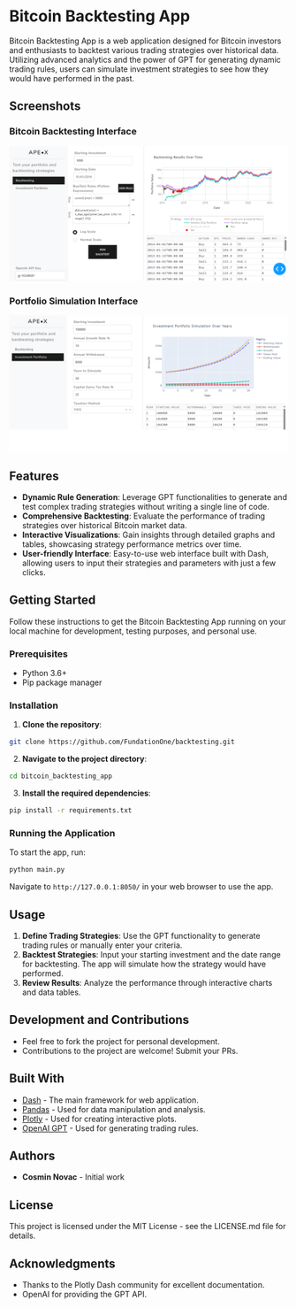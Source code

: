 
# Bitcoin Backtesting App

Bitcoin Backtesting App is a web application designed for Bitcoin investors and enthusiasts to backtest various trading strategies over historical data. Utilizing advanced analytics and the power of GPT for generating dynamic trading rules, users can simulate investment strategies to see how they would have performed in the past.

## Screenshots

### Bitcoin Backtesting Interface
![Bitcoin Backtesting Interface](screenshot.png)

### Portfolio Simulation Interface
![Portfolio Simulation Interface](screenshot2.png)

## Features

- **Dynamic Rule Generation**: Leverage GPT functionalities to generate and test complex trading strategies without writing a single line of code.
- **Comprehensive Backtesting**: Evaluate the performance of trading strategies over historical Bitcoin market data.
- **Interactive Visualizations**: Gain insights through detailed graphs and tables, showcasing strategy performance metrics over time.
- **User-friendly Interface**: Easy-to-use web interface built with Dash, allowing users to input their strategies and parameters with just a few clicks.

## Getting Started

Follow these instructions to get the Bitcoin Backtesting App running on your local machine for development, testing purposes, and personal use.

### Prerequisites

- Python 3.6+
- Pip package manager

### Installation

1. **Clone the repository**:

```bash
git clone https://github.com/FundationOne/backtesting.git
```

2. **Navigate to the project directory**:

```bash
cd bitcoin_backtesting_app
```

3. **Install the required dependencies**:

```bash
pip install -r requirements.txt
```

### Running the Application

To start the app, run:

```bash
python main.py
```

Navigate to `http://127.0.0.1:8050/` in your web browser to use the app.

## Usage

1. **Define Trading Strategies**: Use the GPT functionality to generate trading rules or manually enter your criteria.
2. **Backtest Strategies**: Input your starting investment and the date range for backtesting. The app will simulate how the strategy would have performed.
3. **Review Results**: Analyze the performance through interactive charts and data tables.

## Development and Contributions

- Feel free to fork the project for personal development.
- Contributions to the project are welcome! Submit your PRs.

## Built With

- [Dash](https://plotly.com/dash/) - The main framework for web application.
- [Pandas](https://pandas.pydata.org/) - Used for data manipulation and analysis.
- [Plotly](https://plotly.com/python/) - Used for creating interactive plots.
- [OpenAI GPT](https://openai.com/) - Used for generating trading rules.

## Authors

- **Cosmin Novac** - Initial work

## License

This project is licensed under the MIT License - see the LICENSE.md file for details.

## Acknowledgments

- Thanks to the Plotly Dash community for excellent documentation.
- OpenAI for providing the GPT API.
